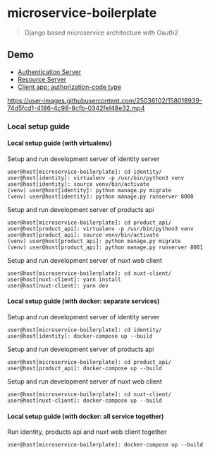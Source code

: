 # microservice-boilerplate
> Django based microservice architecture with Oauth2


## Demo
- [Authentication Server](./identity/)
- [Resource Server](./product_api/)
- [Client app: authorization-code type](./nuxt-client/)

https://user-images.githubusercontent.com/25036102/158018939-74d5fcd1-4186-4c98-8cfb-0342fef48e32.mp4

### Local setup guide
#### Local setup guide (with virtualenv)
Setup and run development server of identity server
```shell
user@host[microservice-boilerplate]: cd identity/
user@host[identity]: virtualenv -p /usr/bin/python3 venv
user@host[identity]: source venv/bin/activate
(venv) user@host[identity]: python manage.py migrate
(venv) user@host[identity]: python manage.py runserver 8000
```

Setup and run development server of products api
```shell
user@host[microservice-boilerplate]: cd product_api/
user@host[product_api]: virtualenv -p /usr/bin/python3 venv
user@host[product_api]: source venv/bin/activate
(venv) user@host[product_api]: python manage.py migrate
(venv) user@host[product_api]: python manage.py runserver 8001
```

Setup and run development server of nuxt web client
```shell
user@host[microservice-boilerplate]: cd nuxt-client/
user@host[nuxt-client]: yarn install
user@host[nuxt-client]: yarn dev
```

#### Local setup guide (with docker: separate services)
Setup and run development server of identity server
```shell
user@host[microservice-boilerplate]: cd identity/
user@host[identity]: docker-compose up --build
```

Setup and run development server of products api
```shell
user@host[microservice-boilerplate]: cd product_api/
user@host[product_api]: docker-compose up --build
```

Setup and run development server of nuxt web client
```shell
user@host[microservice-boilerplate]: cd nuxt-client/
user@host[nuxt-client]: docker-compose up --build
```


#### Local setup guide (with docker: all service together)
Run identity, products api and nuxt web client together
```shell
user@host[microservice-boilerplate]: docker-compose up --build
```
